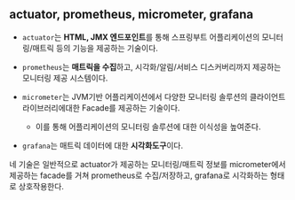 ## actuator, prometheus, micrometer, grafana

- `actuator`는 **HTML, JMX 엔드포인트**를 통해 스프링부트 어플리케이션의 모니터링/매트릭 등의 기능을 제공하는 기술이다.

- `prometheus`는 **매트릭을 수집**하고, 시각화/알림/서비스 디스커버리까지 제공하는 모니터링 제공 시스템이다.

- `micrometer`는 JVM기반 어플리케이션에서 다양한 모니터링 솔루션의 클라이언트 라이브러리에대한 Facade를 제공하는 기술이다.
  - 이를 통해 어플리케이션의 모니터링 솔루션에 대한 이식성을 높여준다.

- `grafana`는 매트릭 데이터에 대한 **시각화도구**이다.

네 기술은 일반적으로 actuator가 제공하는 모니터링/매트릭 정보를 micrometer에서 제공하는 facade를 거쳐 prometheus로 수집/저장하고, grafana로 시각화하는 형태로 상호작용한다.
